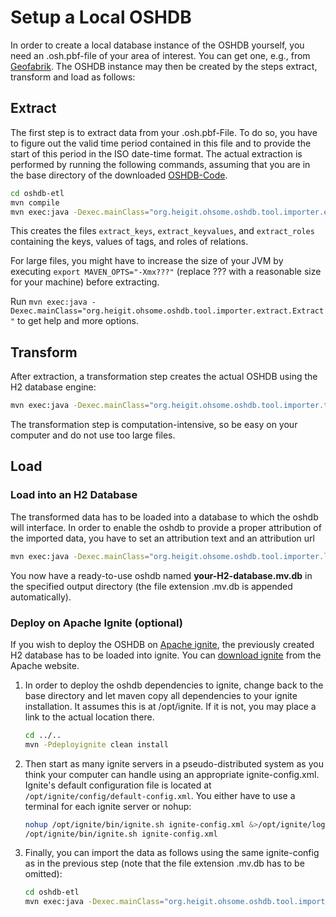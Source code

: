 # Setup a Local OSHDB

In order to create a local database instance of the OSHDB yourself, you
need an .osh.pbf-file of your area of interest. You can get one, e.g., from
[Geofabrik](https://download.geofabrik.de/). The OSHDB instance may then
be created by the steps extract, transform and load as follows:

## Extract

The first step is to extract data from your .osh.pbf-File. To do so,
you have to figure out the valid time period contained in this file and
to provide the start of this period in the ISO date-time format. The
actual extraction is performed by running the following commands, assuming
that you are in the base directory of the downloaded
[OSHDB-Code](https://github.com/GIScience/oshdb).


```bash
cd oshdb-etl
mvn compile
mvn exec:java -Dexec.mainClass="org.heigit.ohsome.oshdb.tool.importer.extract.Extract" -Dexec.args="--pbf /absolute/path/to/file.osh.pbf -tmpDir ./tmpFiles --timevalidity_from YYYY-MM-DD"
```

This creates the files `extract_keys`, `extract_keyvalues`, and `extract_roles`
containing the keys, values of tags, and roles of relations.

For large files, you might have to increase the size of your JVM by executing
`export MAVEN_OPTS="-Xmx???"` (replace ??? with a reasonable size for your machine)
before extracting.

Run `mvn exec:java -Dexec.mainClass="org.heigit.ohsome.oshdb.tool.importer.extract.Extract"`
to get help and more options.


## Transform

After extraction, a transformation step creates the actual OSHDB using
the H2 database engine:

```bash
mvn exec:java -Dexec.mainClass="org.heigit.ohsome.oshdb.tool.importer.transform.Transform" -Dexec.args="--pbf /absolute/path/to/file.osh.pbf -tmpDir ./tmpFiles"
```
The transformation step is computation-intensive, so be easy on your computer
and do not use too large files.


## Load

### Load into an H2 Database

The transformed data has to be loaded into a database to which the oshdb will interface.
In order to enable the oshdb to provide a proper attribution of the imported data, you
have to set an attribution text and an attribution url

```bash
mvn exec:java -Dexec.mainClass="org.heigit.ohsome.oshdb.tool.importer.load.handle.OSHDB2H2Handler" -Dexec.args="-tmpDir ./tmpFiles --out /absolute/path/to/your-H2-database --attribution '© OpenStreetMap contributors' --attribution-url 'https://www.openstreetmap.org/copyright'"
```

You now have a ready-to-use oshdb named **your-H2-database.mv.db** in the specified
output directory (the file extension .mv.db is appended automatically).


### Deploy on Apache Ignite (optional)

If you wish to deploy the OSHDB on [Apache ignite](https://ignite.apache.org),
the previously created H2 database has to be loaded into ignite. You can 
[download ignite](https://ignite.apache.org/download.cgi#binaries) from the
Apache website.

1. In order to deploy the oshdb dependencies to ignite,
   change back to the base directory and let maven copy all dependencies to
   your ignite installation. It assumes this is at /opt/ignite. If it is not,
   you may place a link to the actual location there.<br>
   ```bash
   cd ../..
   mvn -Pdeployignite clean install
   ```

2. Then start as many ignite servers in a pseudo-distributed system as you
   think your computer can handle using an appropriate ignite-config.xml.
   Ignite's default configuration file is located at
   `/opt/ignite/config/default-config.xml`.
   You either have to use a terminal for each ignite server or nohup:<br>
   ```bash
   nohup /opt/ignite/bin/ignite.sh ignite-config.xml &>/opt/ignite/log.log &
   /opt/ignite/bin/ignite.sh ignite-config.xml
   ```

3. Finally, you can import the data as follows using
   the same ignite-config as in the previous step (note that the file extension .mv.db
   has to be omitted):<br>
   ```bash
   cd oshdb-etl
   mvn exec:java -Dexec.mainClass="org.heigit.ohsome.oshdb.tool.importer.util.OSHDB2Ignite" -Dexec.args="-ignite ignite-config.xml -db /absolute/path/to/your-H2-database"
   ```

